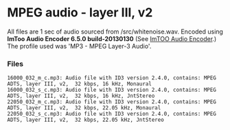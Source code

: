 MPEG audio - layer III, v2
==========================

All files are 1 sec of audio sourced from /src/whitenoise.wav. Encoded using **ImToo Audio Encoder
6.5.0 build-20130130** (See [ImTOO Audio Encoder](http://www.imtoo.com/audio-encoder.html).) The
profile used was 'MP3 - MPEG Layer-3 Audio'.


### Files

```
16000_032_m_c.mp3: Audio file with ID3 version 2.4.0, contains: MPEG ADTS, layer III, v2,  32 kbps, 16 kHz, Monaural
16000_032_s_c.mp3: Audio file with ID3 version 2.4.0, contains: MPEG ADTS, layer III, v2,  32 kbps, 16 kHz, JntStereo
22050_032_m_c.mp3: Audio file with ID3 version 2.4.0, contains: MPEG ADTS, layer III, v2,  32 kbps, 22.05 kHz, Monaural
22050_032_s_c.mp3: Audio file with ID3 version 2.4.0, contains: MPEG ADTS, layer III, v2,  32 kbps, 22.05 kHz, JntStereo
```
